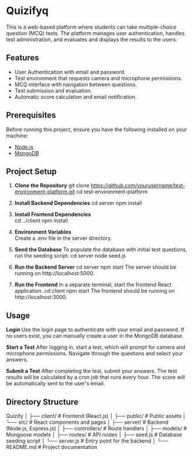 # Quizifyq

This is a web-based platform where students can take multiple-choice question (MCQ) tests. The platform manages user authentication, handles test administration, and evaluates and displays the results to the users.

## Features

- User Authentication with email and password.
- Test environment that requests camera and microphone permissions.
- MCQ interface with navigation between questions.
- Test submission and evaluation.
- Automatic score calculation and email notification.

## Prerequisites

Before running this project, ensure you have the following installed on your machine:

- [Node.js](https://nodejs.org/) 
- [MongoDB](https://www.mongodb.com/) 

## Project Setup

1. **Clone the Repository**
   git clone https://github.com/yourusername/test-environment-platform.git
   cd test-environment-platform

2. **Install Backend Dependencies**
   cd server
   npm install

3. **Install Frontend Dependencies**   
    cd ../client
    npm install

4. **Environment Variables**  
    Create a .env file in the server directory.

5. **Seed the Database**
    To populate the database with initial test questions, run the seeding script.
    cd server
    node seed.js

6. **Run the Backend Server**
    cd server
    npm start
    The server should be running on http://localhost:5000.

7. **Run the Frontend**
    In a separate terminal, start the frontend React application.
    cd client
    npm start
    The frontend should be running on http://localhost:3000.


## Usage
**Login**
Use the login page to authenticate with your email and password.
If no users exist, you can manually create a user in the MongoDB database.

**Start a Test**
After logging in, start a test, which will prompt for camera and microphone permissions.
Navigate through the questions and select your answers.

**Submit a Test**
After completing the test, submit your answers.
The test results will be calculated by a cron job that runs every hour.
The score will be automatically sent to the user's email.


## Directory Structure
Quizify
│
├── client/               # Frontend (React.js)
│   ├── public/           # Public assets
│   └── src/              # React components and pages
│
├── server/               # Backend (Node.js, Express.js)
│   ├── controllers/      # Route handlers
│   ├── models/           # Mongoose models
│   ├── routes/           # API routes
│   ├── seed.js           # Database seeding script
│   └── server.js         # Entry point for the backend
│
└── README.md             # Project documentation